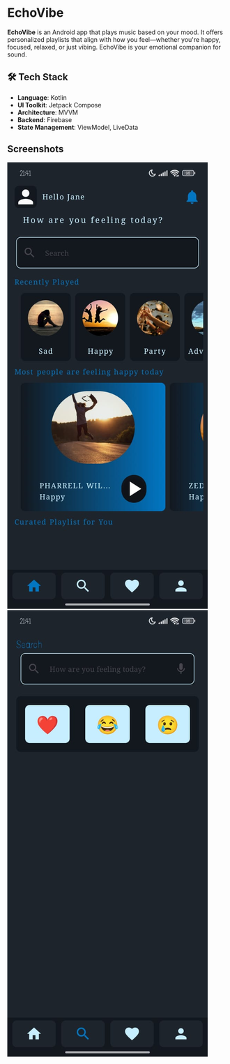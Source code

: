 # EchoVibe
**EchoVibe** is an Android app that plays music based on your mood. It offers personalized playlists that align with how you feel—whether you're happy, focused, relaxed, or just vibing. EchoVibe is your emotional companion for sound.<br>
## 🛠 Tech Stack

- **Language**: Kotlin
- **UI Toolkit**: Jetpack Compose
- **Architecture**: MVVM
- **Backend**: Firebase
- **State Management**: ViewModel, LiveData

## Screenshots
<a target="_blank" rel="noopener noreferrer" href="/screenshots/screenshot 2.jpeg"><img src="/screenshots/screenshot 2.jpeg" alt="Screenshot" style="max-width: 100%; height: 50%;"></a>
<a target="_blank" rel="noopener noreferrer" href="/screenshots/screenshot 1.jpeg"><img src="/screenshots/screenshot 1.jpeg" alt="Screenshot" style="max-width: 100%;"></a>
